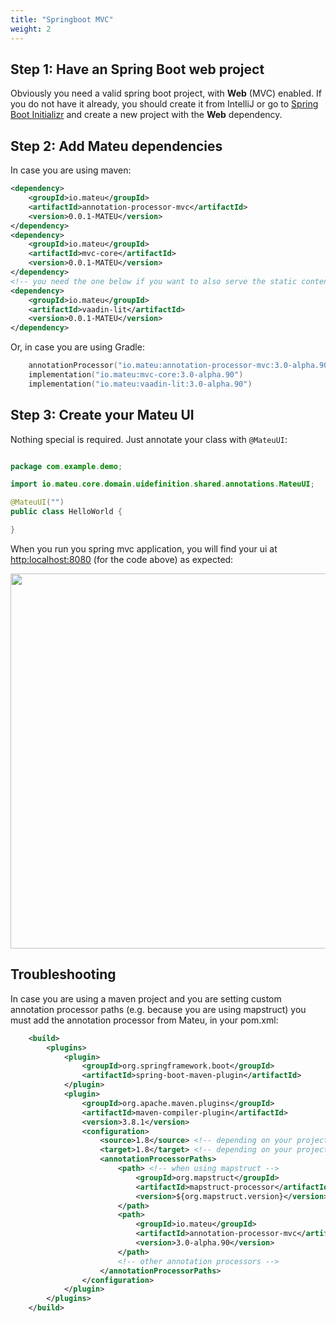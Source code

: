 ```yaml
---
title: "Springboot MVC"
weight: 2
---
```


## Step 1: Have an Spring Boot web project

Obviously you need a valid spring boot project, with **Web** (MVC) enabled. If you do not have it already, you should create it from IntelliJ or go to [Spring Boot Initializr](https://start.spring.io/) and create a new project with the **Web** dependency.

## Step 2: Add Mateu dependencies

In case you are using maven:

```xml
<dependency>
    <groupId>io.mateu</groupId>
    <artifactId>annotation-processor-mvc</artifactId>
    <version>0.0.1-MATEU</version>
</dependency>
<dependency>
    <groupId>io.mateu</groupId>
    <artifactId>mvc-core</artifactId>
    <version>0.0.1-MATEU</version>
</dependency>
<!-- you need the one below if you want to also serve the static content -->
<dependency>
    <groupId>io.mateu</groupId>
    <artifactId>vaadin-lit</artifactId>
    <version>0.0.1-MATEU</version>
</dependency>
```

Or, in case you are using Gradle:

```kotlin
    annotationProcessor("io.mateu:annotation-processor-mvc:3.0-alpha.90")
    implementation("io.mateu:mvc-core:3.0-alpha.90")
    implementation("io.mateu:vaadin-lit:3.0-alpha.90")
```



## Step 3: Create your Mateu UI

Nothing special is required. Just annotate your class with `@MateuUI`:

```java

package com.example.demo;

import io.mateu.core.domain.uidefinition.shared.annotations.MateuUI;

@MateuUI("")
public class HelloWorld {

}

```

When you run you spring mvc application, you will find your ui at [http:localhost:8080](http:localhost:8080) (for the code above) as expected:


<p align="center"><img src="../../../images/helloworld.png?raw=true" width="600"/></p>

## Troubleshooting

In case you are using a maven project and you are setting custom annotation processor paths (e.g. because you are using mapstruct) you must add the annotation processor from Mateu, in your pom.xml:

```xml
    <build>
        <plugins>
            <plugin>
                <groupId>org.springframework.boot</groupId>
                <artifactId>spring-boot-maven-plugin</artifactId>
            </plugin>
            <plugin>
                <groupId>org.apache.maven.plugins</groupId>
                <artifactId>maven-compiler-plugin</artifactId>
                <version>3.8.1</version>
                <configuration>
                    <source>1.8</source> <!-- depending on your project -->
                    <target>1.8</target> <!-- depending on your project -->
                    <annotationProcessorPaths>
                        <path> <!-- when using mapstruct -->
                            <groupId>org.mapstruct</groupId>
                            <artifactId>mapstruct-processor</artifactId>
                            <version>${org.mapstruct.version}</version>
                        </path>
                        <path>
                            <groupId>io.mateu</groupId>
                            <artifactId>annotation-processor-mvc</artifactId>
                            <version>3.0-alpha.90</version>
                        </path>
                        <!-- other annotation processors -->
                    </annotationProcessorPaths>
                </configuration>
            </plugin>
        </plugins>
    </build>
```
